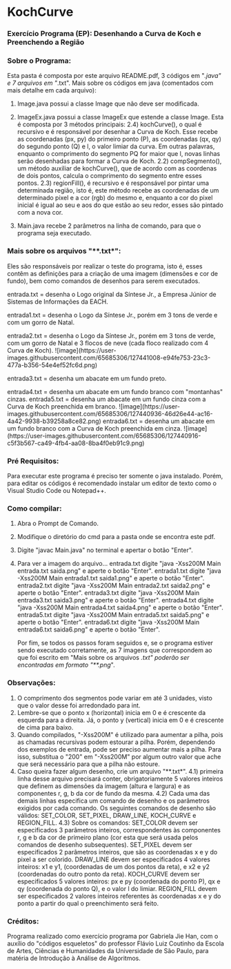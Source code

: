 # KochCurve
### Exercício Programa (EP): Desenhando a Curva de Koch e Preenchendo a Região

### Sobre o Programa:
  Esta pasta é composta por este arquivo README.pdf, 3 códigos em "*.java" e 7 arquivos em "*.txt".
  Mais sobre os códigos em java (comentados com mais detalhe em cada arquivo):
  
  1) Image.java possui a classe Image que não deve ser modificada.

  2) ImageEx.java possui a classe ImageEx que estende a classe Image. 
  Esta é composta por 3 métodos principais:
  2.4) kochCurve(), o qual é recursivo e é responsável por desenhar a Curva de Koch. Esse recebe as coordenadas (px, py) do primeiro ponto (P), as coordenadas (qx, qy) do segundo ponto (Q) e l, o valor limiar da curva. Em outras palavras, enquanto o comprimento do segmento PQ for maior que l, novas linhas serão desenhadas para formar a Curva de Koch.
  2.2) compSegmento(), um método auxiliar de kochCurve(), que de acordo com as coordenas de dois pontos, calcula o comprimento do segmento entre esses pontos.
  2.3) regionFill(), é recursivo e é responsável por pintar uma determinada região, isto é, este método recebe as coordenadas de um determinado pixel e a cor (rgb) do mesmo e, enquanto a cor do pixel inicial é igual ao seu e aos do que estão ao seu redor, esses são pintado com a nova cor.

  3) Main.java recebe 2 parâmetros na linha de comando, para que o programa seja executado.

### Mais sobre os arquivos "**.txt*":
  Eles são responsáveis por realizar o teste do programa, isto é, esses contêm as definições para a criação de uma imagem (dimensões e cor de fundo), bem como comandos de desenhos para serem executados.
  <p> entrada.txt = desenha o Logo original da Síntese Jr., a Empresa Júnior de Sistemas de Informações da EACH. 
  <p> entrada1.txt = desenha o Logo da Síntese Jr., porém em 3 tons de verde e com um gorro de Natal.
  <p> entrada2.txt = desenha o Logo da Síntese Jr., porém em 3 tons de verde, com um gorro de Natal e 3 flocos de neve (cada floco realizado com 4 Curva de Koch).
  ![image](https://user-images.githubusercontent.com/65685306/127441008-e94fe753-23c3-477a-b356-54e4ef52fc6d.png)
  <p> entrada3.txt = desenha um abacate em um fundo preto.
  <p> entrada4.txt = desenha um abacate em um fundo branco com "montanhas" cinzas.
  entrada5.txt = desenha um abacate em um fundo cinza com a Curva de Koch preenchida em branco.
  ![image](https://user-images.githubusercontent.com/65685306/127440936-46d26e44-ac16-4a42-9938-b39258a8ce82.png)
  entrada6.txt = desenha um abacate em um fundo branco com a Curva de Koch preenchida em cinza.
  ![image](https://user-images.githubusercontent.com/65685306/127440916-c5f3b567-ca49-4fb4-aa08-8ba4f0eb91c9.png)

  
### Pré Requisitos:
  Para executar este programa é preciso ter somente o java instalado. Porém, para editar os códigos é recomendado 
instalar um editor de texto como o Visual Studio Code ou Notepad++.

### Como compilar:
  1) Abra o Prompt de Comando.
  2) Modifique o diretório do cmd para a pasta onde se encontra este pdf.
  3) Digite "javac Main.java" no terminal e apertar o botão "Enter".
  4) Para ver a imagem do arquivo...
      entrada.txt digite "java -Xss200M Main entrada.txt saida.png" e aperte o botão "Enter".
      entrada1.txt digite "java -Xss200M Main entrada1.txt saida1.png" e aperte o botão "Enter".
      entrada2.txt digite "java -Xss200M Main entrada2.txt saida2.png" e aperte o botão "Enter".
      entrada3.txt digite "java -Xss200M Main entrada3.txt saida3.png" e aperte o botão "Enter".
      entrada4.txt digite "java -Xss200M Main entrada4.txt saida4.png" e aperte o botão "Enter".
      entrada5.txt digite "java -Xss200M Main entrada5.txt saida5.png" e aperte o botão "Enter".
      entrada6.txt digite "java -Xss200M Main entrada6.txt saida6.png" e aperte o botão "Enter".
      
      Por fim, se todos os passos foram seguidos e, se o programa estiver sendo executado corretamente, as 7 imagens que correspondem ao que foi escrito em "Mais sobre os arquivos *.txt" poderão ser encontradas em formato "**.png*".
      
### Observações:
  1) O comprimento dos segmentos pode variar em até 3 unidades, visto que o valor desse foi arredondado para int.
  2) Lembre-se que o ponto x (horizontal) inicia em 0 e é crescente da esquerda para a direita. Já, o ponto y (vertical) inicia em 0 e é crescente de cima para baixo.
  3) Quando compilados, "-Xss200M" é utilizado para aumentar a pilha, pois as chamadas recursivas podem estourar a pilha. Porém, dependendo dos exemplos de entrada, pode ser preciso aumentar mais a pilha. Para isso, substitua o "200" em "-Xss200M" por algum outro valor que ache que será necessário para que a pilha não estoure.
  4) Caso queira fazer algum desenho, crie um arquivo "**.txt*". 
      4.1) primeira linha desse arquivo precisará conter, obrigatoriamente 5 valores inteiros que definem as dimensões da imagem (altura e largura) e as componentes r, g, b da cor de fundo da mesma. 
      4.2) Cada uma das demais linhas especifica um comando de desenho e os parâmetros exigidos por cada comando. Os seguintes comandos de desenho são válidos: SET_COLOR, SET_PIXEL, DRAW_LINE, KOCH_CURVE e REGION_FILL.
      4.3) Sobre os comandos:
            SET_COLOR devem ser especificados 3 parâmetros inteiros, correspondentes às componentes r, g e b da cor de primeiro plano (cor esta que será usada pelos comandos de desenho subsequentes).
            SET_PIXEL devem ser especificados 2 parâmetros inteiros, que são as coordenadas x e y do pixel a ser colorido.
            DRAW_LINE devem ser especificados 4 valores inteiros: x1 e y1, (coordenadas de um dos pontos da reta), e x2 e y2 (coordenadas do outro ponto da reta).
            KOCH_CURVE devem ser especificados 5 valores inteiros: px e py (coordenada do ponto P), qx e qy (coordenada do ponto Q), e o valor l do limiar. 
            REGION_FILL devem ser especificados 2 valores inteiros referentes às coordenadas x e y do ponto a partir do qual o preenchimento será feito.

### Créditos:
  Programa realizado como exercício programa por Gabriela Jie Han, com o auxílio do "códigos esqueletos" do professor Flávio Luiz Coutinho da Escola de Artes, Ciências e Humanidades da Universidade de São Paulo, para matéria de Introdução à Análise de Algoritmos.

